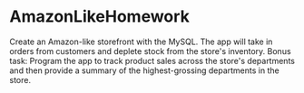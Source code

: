 # AmazonLikeHomework
Create an Amazon-like storefront with the MySQL. The app will take in orders from customers and deplete stock from the store's inventory. Bonus task: Program the app to track product sales across the store's departments and then provide a summary of the highest-grossing departments in the store.
